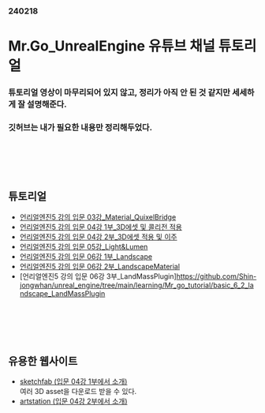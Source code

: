 ### 240218
# Mr.Go_UnrealEngine 유튜브 채널 튜토리얼
### 튜토리얼 영상이 마무리되어 있지 않고, 정리가 아직 안 된 것 같지만 세세하게 잘 설명해준다.
### 깃허브는 내가 필요한 내용만 정리해두었다.
### <br/><br/><br/>

## 튜토리얼
- [언리얼엔진5 강의 입문 03강_Material_QuixelBridge](https://github.com/Shin-jongwhan/unreal_engine/tree/main/learning/Mr_go_tutorial/basic_3_material_QuixelBridge)
- [언리얼엔진5 강의 입문 04강 1부_3D에셋 및 콜리전 적용](https://github.com/Shin-jongwhan/unreal_engine/tree/main/learning/Mr_go_tutorial/basic_4_1_3D_assets_collision)
- [언리얼엔진5 강의 입문 04강 2부_3D에셋 적용 및 이주](https://github.com/Shin-jongwhan/unreal_engine/tree/main/learning/Mr_go_tutorial/basic_4_2_3D_assets_apply_and_migration)
- [언리얼엔진5 강의 입문 05강_Light&Lumen](https://github.com/Shin-jongwhan/unreal_engine/tree/main/learning/Mr_go_tutorial/basic_5_light_lumen)
- [언리얼엔진5 강의 입문 06강 1부_Landscape](https://github.com/Shin-jongwhan/unreal_engine/tree/main/learning/Mr_go_tutorial/basic_6_1_landscape)
- [언리얼엔진5 강의 입문 06강 2부_LandscapeMaterial](https://github.com/Shin-jongwhan/unreal_engine/tree/main/learning/Mr_go_tutorial/basic_6_2_LandscapeMaterial)
- [언리얼엔진5 강의 입문 06강 3부_LandMassPlugin]https://github.com/Shin-jongwhan/unreal_engine/tree/main/learning/Mr_go_tutorial/basic_6_2_landscape_LandMassPlugin
### <br/><br/><br/>

## 유용한 웹사이트
- [sketchfab (입문 04강 1부에서 소개)](https://sketchfab.com/)<br/>
  여러 3D asset을 다운로드 받을 수 있다.
- [artstation (입문 04강 2부에서 소개)](https://www.artstation.com/?sort_by=community&dimension=all)
